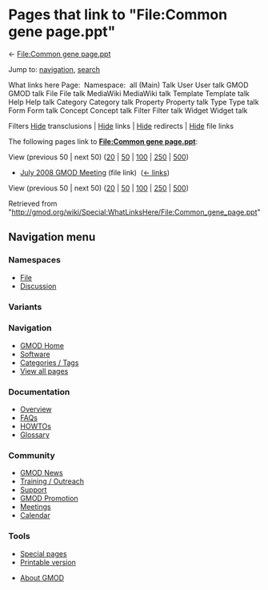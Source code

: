 <div id="mw-page-base" class="noprint">

</div>

<div id="mw-head-base" class="noprint">

</div>

<div id="content" class="mw-body" role="main">

<span id="top"></span>

<div id="mw-js-message" style="display:none;">

</div>



# <span dir="auto">Pages that link to "File:Common gene page.ppt"</span>

<div id="bodyContent">

<div id="contentSub">

← [File:Common gene
page.ppt](/wiki/File:Common_gene_page.ppt "File:Common gene page.ppt")

</div>

<div id="jump-to-nav" class="mw-jump">

Jump to: [navigation](#mw-navigation), [search](#p-search)

</div>

<div id="mw-content-text">

What links here Page:  Namespace:  all (Main) Talk User User talk GMOD
GMOD talk File File talk MediaWiki MediaWiki talk Template Template talk
Help Help talk Category Category talk Property Property talk Type Type
talk Form Form talk Concept Concept talk Filter Filter talk Widget
Widget talk

Filters
[Hide](/mediawiki/index.php?title=Special:WhatLinksHere/File:Common_gene_page.ppt&hidetrans=1 "Special:WhatLinksHere/File:Common gene page.ppt")
transclusions \|
[Hide](/mediawiki/index.php?title=Special:WhatLinksHere/File:Common_gene_page.ppt&hidelinks=1 "Special:WhatLinksHere/File:Common gene page.ppt")
links \|
[Hide](/mediawiki/index.php?title=Special:WhatLinksHere/File:Common_gene_page.ppt&hideredirs=1 "Special:WhatLinksHere/File:Common gene page.ppt")
redirects \|
[Hide](/mediawiki/index.php?title=Special:WhatLinksHere/File:Common_gene_page.ppt&hideimages=1 "Special:WhatLinksHere/File:Common gene page.ppt")
file links

The following pages link to **[File:Common gene
page.ppt](/wiki/File:Common_gene_page.ppt "File:Common gene page.ppt")**:

View (previous 50 \| next 50)
([20](/mediawiki/index.php?title=Special:WhatLinksHere/File:Common_gene_page.ppt&limit=20 "Special:WhatLinksHere/File:Common gene page.ppt")
\|
[50](/mediawiki/index.php?title=Special:WhatLinksHere/File:Common_gene_page.ppt&limit=50 "Special:WhatLinksHere/File:Common gene page.ppt")
\|
[100](/mediawiki/index.php?title=Special:WhatLinksHere/File:Common_gene_page.ppt&limit=100 "Special:WhatLinksHere/File:Common gene page.ppt")
\|
[250](/mediawiki/index.php?title=Special:WhatLinksHere/File:Common_gene_page.ppt&limit=250 "Special:WhatLinksHere/File:Common gene page.ppt")
\|
[500](/mediawiki/index.php?title=Special:WhatLinksHere/File:Common_gene_page.ppt&limit=500 "Special:WhatLinksHere/File:Common gene page.ppt"))

- [July 2008 GMOD
  Meeting](/wiki/July_2008_GMOD_Meeting "July 2008 GMOD Meeting") (file
  link) ‎ <span class="mw-whatlinkshere-tools">([←
  links](/mediawiki/index.php?title=Special:WhatLinksHere&target=July+2008+GMOD+Meeting "Special:WhatLinksHere"))</span>

View (previous 50 \| next 50)
([20](/mediawiki/index.php?title=Special:WhatLinksHere/File:Common_gene_page.ppt&limit=20 "Special:WhatLinksHere/File:Common gene page.ppt")
\|
[50](/mediawiki/index.php?title=Special:WhatLinksHere/File:Common_gene_page.ppt&limit=50 "Special:WhatLinksHere/File:Common gene page.ppt")
\|
[100](/mediawiki/index.php?title=Special:WhatLinksHere/File:Common_gene_page.ppt&limit=100 "Special:WhatLinksHere/File:Common gene page.ppt")
\|
[250](/mediawiki/index.php?title=Special:WhatLinksHere/File:Common_gene_page.ppt&limit=250 "Special:WhatLinksHere/File:Common gene page.ppt")
\|
[500](/mediawiki/index.php?title=Special:WhatLinksHere/File:Common_gene_page.ppt&limit=500 "Special:WhatLinksHere/File:Common gene page.ppt"))

</div>

<div class="printfooter">

Retrieved from
"<http://gmod.org/wiki/Special:WhatLinksHere/File:Common_gene_page.ppt>"

</div>

<div id="catlinks" class="catlinks catlinks-allhidden">

</div>

<div class="visualClear">

</div>

</div>

</div>

<div id="mw-navigation">

## Navigation menu

<div id="mw-head">



<div id="left-navigation">

<div id="p-namespaces" class="vectorTabs" role="navigation"
aria-labelledby="p-namespaces-label">

### Namespaces

- <span id="ca-nstab-image"><a href="/wiki/File:Common_gene_page.ppt" accesskey="c"
  title="View the file page [c]">File</a></span>
- <span id="ca-talk"><a
  href="/mediawiki/index.php?title=File_talk:Common_gene_page.ppt&amp;action=edit&amp;redlink=1"
  accesskey="t"
  title="Discussion about the content page [t]">Discussion</a></span>

</div>

<div id="p-variants" class="vectorMenu emptyPortlet" role="navigation"
aria-labelledby="p-variants-label">

### 

### Variants[](#)

<div class="menu">

</div>

</div>

</div>





</div>

</div>

</div>

<div id="mw-panel">

<div id="p-logo" role="banner">

<a href="/wiki/Main_Page"
style="background-image: url(http://gmod.org/images/GMOD-cogs.png);"
title="Visit the main page"></a>

</div>

<div id="p-Navigation" class="portal" role="navigation"
aria-labelledby="p-Navigation-label">

### Navigation

<div class="body">

- <span id="n-GMOD-Home">[GMOD Home](/wiki/Main_Page)</span>
- <span id="n-Software">[Software](/wiki/GMOD_Components)</span>
- <span id="n-Categories-.2F-Tags">[Categories /
  Tags](/wiki/Categories)</span>
- <span id="n-View-all-pages">[View all
  pages](/wiki/Special:AllPages)</span>

</div>

</div>

<div id="p-Documentation" class="portal" role="navigation"
aria-labelledby="p-Documentation-label">

### Documentation

<div class="body">

- <span id="n-Overview">[Overview](/wiki/Overview)</span>
- <span id="n-FAQs">[FAQs](/wiki/Category:FAQ)</span>
- <span id="n-HOWTOs">[HOWTOs](/wiki/Category:HOWTO)</span>
- <span id="n-Glossary">[Glossary](/wiki/Glossary)</span>

</div>

</div>

<div id="p-Community" class="portal" role="navigation"
aria-labelledby="p-Community-label">

### Community

<div class="body">

- <span id="n-GMOD-News">[GMOD News](/wiki/GMOD_News)</span>
- <span id="n-Training-.2F-Outreach">[Training /
  Outreach](/wiki/Training_and_Outreach)</span>
- <span id="n-Support">[Support](/wiki/Support)</span>
- <span id="n-GMOD-Promotion">[GMOD
  Promotion](/wiki/GMOD_Promotion)</span>
- <span id="n-Meetings">[Meetings](/wiki/Meetings)</span>
- <span id="n-Calendar">[Calendar](/wiki/Calendar)</span>

</div>

</div>

<div id="p-tb" class="portal" role="navigation"
aria-labelledby="p-tb-label">

### Tools

<div class="body">

- <span id="t-specialpages"><a href="/wiki/Special:SpecialPages" accesskey="q"
  title="A list of all special pages [q]">Special pages</a></span>
- <span id="t-print"><a
  href="/mediawiki/index.php?title=Special:WhatLinksHere/File:Common_gene_page.ppt&amp;printable=yes"
  rel="alternate" accesskey="p"
  title="Printable version of this page [p]">Printable version</a></span>

</div>

</div>

</div>

</div>

<div id="footer" role="contentinfo">

- <span id="footer-places-about">[About
  GMOD](/wiki/GMOD:About "GMOD:About")</span>

<!-- -->






</div>
